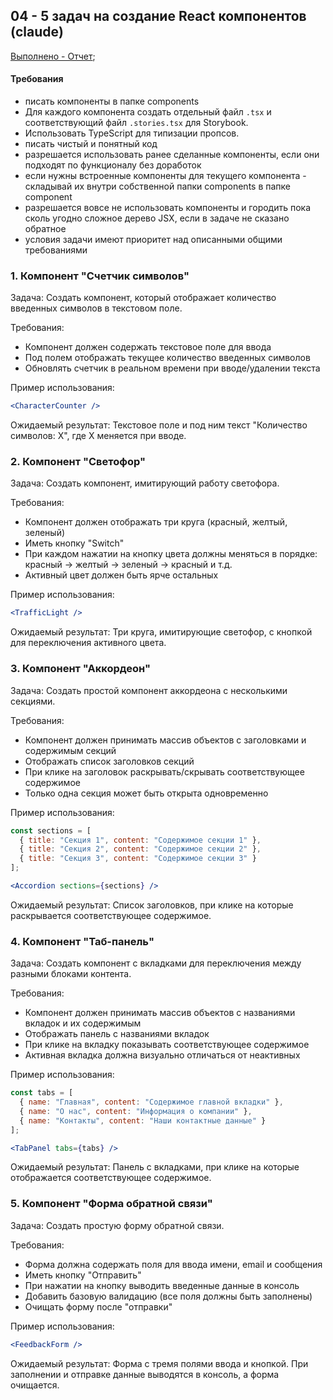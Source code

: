 ## 04 - 5 задач на создание React компонентов (claude)
[Выполнено - Отчет](report.md);

#### Требования
* писать компоненты в папке components
* Для каждого компонента создать отдельный файл `.tsx` и соответствующий файл `.stories.tsx` для Storybook.
* Использовать TypeScript для типизации пропсов.
* писать чистый и понятный код
* разрешается использовать ранее сделанные компоненты, если они подходят по функционалу без доработок
* если нужны встроенные компоненты для текущего компонента - складывай их внутри собственной папки components в папке component
* разрешается вовсе не использовать компоненты и городить пока сколь угодно сложное дерево JSX,  если в задаче не сказано обратное
* условия задачи имеют приоритет над описанными общими требованиями

### 1. Компонент "Счетчик символов"


Задача: Создать компонент, который отображает количество введенных символов в текстовом поле.

Требования:
- Компонент должен содержать текстовое поле для ввода
- Под полем отображать текущее количество введенных символов
- Обновлять счетчик в реальном времени при вводе/удалении текста

Пример использования:
```jsx
<CharacterCounter />
```

Ожидаемый результат: Текстовое поле и под ним текст "Количество символов: X", где X меняется при вводе.

### 2. Компонент "Светофор"

Задача: Создать компонент, имитирующий работу светофора.

Требования:
- Компонент должен отображать три круга (красный, желтый, зеленый)
- Иметь кнопку "Switch"
- При каждом нажатии на кнопку цвета должны меняться в порядке: красный -> желтый -> зеленый -> красный и т.д.
- Активный цвет должен быть ярче остальных

Пример использования:
```jsx
<TrafficLight />
```

Ожидаемый результат: Три круга, имитирующие светофор, с кнопкой для переключения активного цвета.

### 3. Компонент "Аккордеон"

Задача: Создать простой компонент аккордеона с несколькими секциями.

Требования:
- Компонент должен принимать массив объектов с заголовками и содержимым секций
- Отображать список заголовков секций
- При клике на заголовок раскрывать/скрывать соответствующее содержимое
- Только одна секция может быть открыта одновременно

Пример использования:
```jsx
const sections = [
  { title: "Секция 1", content: "Содержимое секции 1" },
  { title: "Секция 2", content: "Содержимое секции 2" },
  { title: "Секция 3", content: "Содержимое секции 3" }
];

<Accordion sections={sections} />
```

Ожидаемый результат: Список заголовков, при клике на которые раскрывается соответствующее содержимое.

### 4. Компонент "Таб-панель"

Задача: Создать компонент с вкладками для переключения между разными блоками контента.

Требования:
- Компонент должен принимать массив объектов с названиями вкладок и их содержимым
- Отображать панель с названиями вкладок
- При клике на вкладку показывать соответствующее содержимое
- Активная вкладка должна визуально отличаться от неактивных

Пример использования:
```jsx
const tabs = [
  { name: "Главная", content: "Содержимое главной вкладки" },
  { name: "О нас", content: "Информация о компании" },
  { name: "Контакты", content: "Наши контактные данные" }
];

<TabPanel tabs={tabs} />
```

Ожидаемый результат: Панель с вкладками, при клике на которые отображается соответствующее содержимое.

### 5. Компонент "Форма обратной связи"

Задача: Создать простую форму обратной связи.

Требования:
- Форма должна содержать поля для ввода имени, email и сообщения
- Иметь кнопку "Отправить"
- При нажатии на кнопку выводить введенные данные в консоль
- Добавить базовую валидацию (все поля должны быть заполнены)
- Очищать форму после "отправки"

Пример использования:
```jsx
<FeedbackForm />
```

Ожидаемый результат: Форма с тремя полями ввода и кнопкой. При заполнении и отправке данные выводятся в консоль, а форма очищается.
